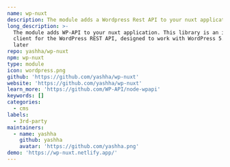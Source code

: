 ```yaml
---
name: wp-nuxt
description: The module adds a Wordpress Rest API to your nuxt application
long_description: >-
  The module adds WP-API to your nuxt application. This library is an isomorphic
  client for the WordPress REST API, designed to work with WordPress 5.0 or
  later
repo: yashha/wp-nuxt
npm: wp-nuxt
type: module
icon: wordpress.png
github: 'https://github.com/yashha/wp-nuxt'
website: 'https://github.com/yashha/wp-nuxt'
learn_more: 'https://github.com/WP-API/node-wpapi'
keywords: []
categories:
  - cms
labels:
  - 3rd-party
maintainers:
  - name: yashha
    github: yashha
    avatar: 'https://github.com/yashha.png'
demo: 'https://wp-nuxt.netlify.app/'
---
```

